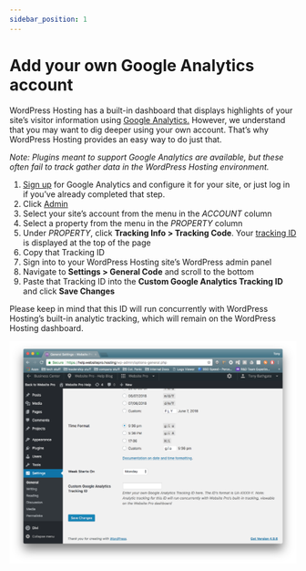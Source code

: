 ```yaml
---
sidebar_position: 1
---
```


# Add your own Google Analytics account

WordPress Hosting has a built-in dashboard that displays highlights of your site’s visitor information using [Google Analytics.](https://www.google.com/analytics/analytics/) However, we understand that you may want to dig deeper using your own account. That’s why WordPress Hosting provides an easy way to do just that.

_Note: Plugins meant to support Google Analytics are available, but these often fail to track gather data in the WordPress Hosting environment._ 

1.  [Sign up](https://analytics.google.com/analytics/web/) for Google Analytics and configure it for your site, or just log in if you’ve already completed that step.
2.  Click [Admin](https://support.google.com/analytics/answer/6132368)
3.  Select your site’s account from the menu in the _ACCOUNT_ column
4.  Select a property from the menu in the _PROPERTY_ column
5.  Under _PROPERTY_, click **Tracking Info > Tracking Code**. Your [tracking ID](https://support.google.com/analytics/answer/7372977) is displayed at the top of the page
6.  Copy that Tracking ID
7.  Sign into to your WordPress Hosting site’s WordPress admin panel
8.  Navigate to **Settings > General Code** and scroll to the bottom
9.  Paste that Tracking ID into the **Custom Google Analytics Tracking ID** and click **Save Changes**

Please keep in mind that this ID will run concurrently with WordPress Hosting’s built-in analytic tracking, which will remain on the WordPress Hosting dashboard.

![Under "Settings > General" you can enter a Google Analytics Tracking ID connected to your own Google Analytics Account.](./img/smaller_GA_tracking_id.png)